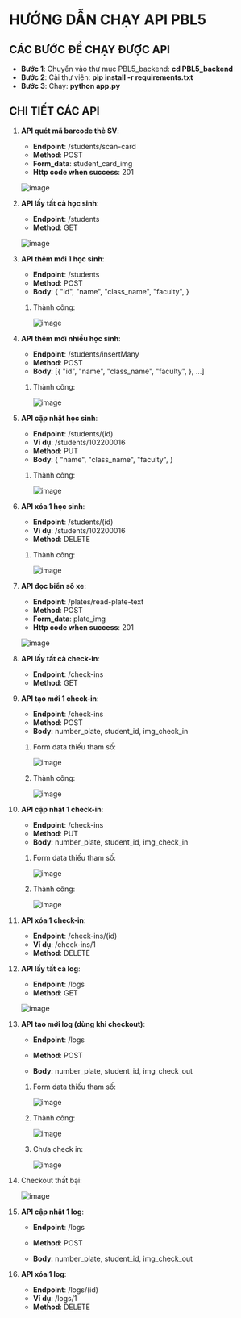 # HƯỚNG DẪN CHẠY API PBL5

## CÁC BƯỚC ĐỂ CHẠY ĐƯỢC API
- **Bước 1**: Chuyển vào thư mục PBL5_backend: **cd PBL5_backend**
- **Bước 2**: Cài thư viện: **pip install -r requirements.txt**
- **Bước 3**: Chạy: **python app.py**

## CHI TIẾT CÁC API
1. **API quét mã barcode thẻ SV**: 
    - **Endpoint**: /students/scan-card
    - **Method**: POST
    - **Form_data**: student_card_img
    - **Http code when success**: 201

    ![image](https://user-images.githubusercontent.com/93651748/232287571-49f0025a-1ba3-4334-a4f9-5354b2afea03.png)

2. **API lấy tất cả học sinh**: 
    - **Endpoint**: /students
    - **Method**: GET

    ![image](https://user-images.githubusercontent.com/93651748/230786720-659d2726-3207-495e-a9ac-a1726938d42e.png)

3. **API thêm mới 1 học sinh**: 
    - **Endpoint**: /students
    - **Method**: POST
    - **Body**:
        {
            "id",
            "name",
            "class_name",
            "faculty",
        }
    
    1. Thành công:
    
        ![image](https://user-images.githubusercontent.com/93651748/232287415-46a76a02-b058-44c0-b41d-b16f95989264.png)

4. **API thêm mới nhiều học sinh**: 
    - **Endpoint**: /students/insertMany
    - **Method**: POST
    - **Body**:
        [{
            "id",
            "name",
            "class_name",
            "faculty",
        }, ...]
    
    1. Thành công:
    
        ![image](https://user-images.githubusercontent.com/93651748/232287415-46a76a02-b058-44c0-b41d-b16f95989264.png)

5. **API cập nhật học sinh**: 
    - **Endpoint**: /students/(id)
    - **Ví dụ**: /students/102200016
    - **Method**: PUT
    - **Body**:
        {
            "name",
            "class_name",
            "faculty",
        }
    
    1. Thành công:
    
        ![image](https://user-images.githubusercontent.com/93651748/232287415-46a76a02-b058-44c0-b41d-b16f95989264.png)

6. **API xóa 1 học sinh**: 
    - **Endpoint**: /students/(id)
    - **Ví dụ**: /students/102200016
    - **Method**: DELETE
    
    1. Thành công:
    
        ![image](https://user-images.githubusercontent.com/93651748/232287415-46a76a02-b058-44c0-b41d-b16f95989264.png)

7. **API đọc biển số xe**: 
    - **Endpoint**: /plates/read-plate-text
    - **Method**: POST
    - **Form_data**: plate_img
    - **Http code when success**: 201

    ![image](https://user-images.githubusercontent.com/93651748/232288098-6901e7e8-6eec-4e7c-b46e-7589c816f704.png)

8. **API lấy tất cả check-in**: 
    - **Endpoint**: /check-ins
    - **Method**: GET

9. **API tạo mới 1 check-in**: 
    - **Endpoint**: /check-ins
    - **Method**: POST
    - **Body**: number_plate, student_id, img_check_in

    1. Form data thiếu tham số:

        ![image](https://user-images.githubusercontent.com/93651748/230785693-17bfb386-ad1c-4d99-96f2-14ac01679912.png)

    2. Thành công:
        
        ![image](https://user-images.githubusercontent.com/93651748/236797702-f78de95e-1416-4870-9e6e-33fcb8d32f45.png)

10. **API cập nhật 1 check-in**: 
    - **Endpoint**: /check-ins
    - **Method**: PUT
    - **Body**: number_plate, student_id, img_check_in

    1. Form data thiếu tham số:

        ![image](https://user-images.githubusercontent.com/93651748/230785693-17bfb386-ad1c-4d99-96f2-14ac01679912.png)

    2. Thành công:
        
        ![image](https://user-images.githubusercontent.com/93651748/236797702-f78de95e-1416-4870-9e6e-33fcb8d32f45.png)

11. **API xóa 1 check-in**: 
    - **Endpoint**: /check-ins/(id)
    - **Ví dụ**: /check-ins/1
    - **Method**: DELETE

12. **API lấy tất cả log**: 
    - **Endpoint**: /logs
    - **Method**: GET

    ![image](https://user-images.githubusercontent.com/93651748/232287361-52ea8ad1-551a-4f97-aa49-1a1816531e56.png)

13. **API tạo mới log (dùng khi checkout)**: 
    - **Endpoint**: /logs
    - **Method**: POST

    - **Body**: number_plate, student_id, img_check_out

    1. Form data thiếu tham số:

        ![image](https://user-images.githubusercontent.com/93651748/230785693-17bfb386-ad1c-4d99-96f2-14ac01679912.png)

    2. Thành công:

        ![image](https://user-images.githubusercontent.com/93651748/232287137-af1a1c76-ae04-47bd-82f3-b048c9df39ab.png)

    3. Chưa check in:

        ![image](https://user-images.githubusercontent.com/93651748/230786609-320e73c9-6fa9-4230-beb9-be840f868979.png)

   4. Checkout thất bại:

        ![image](https://user-images.githubusercontent.com/93651748/230786637-0a62c5cc-e67a-4e17-ac98-899ce3402b66.png)


14. **API cập nhật 1 log**: 
    - **Endpoint**: /logs
    - **Method**: POST

    - **Body**: number_plate, student_id, img_check_out

15. **API xóa 1 log**: 
    - **Endpoint**: /logs/(id)
    - **Ví dụ**: /logs/1
    - **Method**: DELETE